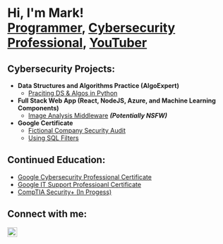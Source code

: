 <h1>Hi, I'm Mark! <br/><a href="https://github.com/joshmadakor1">Programmer</a>, <a href="https://www.linkedin.com/in/joshmadakor/">Cybersecurity Professional</a>, <a href="https://www.youtube.com/c/joshmadakor">YouTuber</a></h1>

<h2>Cybersecurity Projects:</h2>

- <b>Data Structures and Algorithms Practice (AlgoExpert)</b>
  - [Praciting DS & Algos in Python](https://github.com/joshmadakor1/Algorithms-Practice)
- <b>Full Stack Web App (React, NodeJS, Azure, and Machine Learning Components)</b>
  - [Image Analysis Middleware](https://github.com/joshmadakor1/4chan-Image-Analysis-Middleware-C964) <b><i>(Potentially NSFW)</b></i>
- <b>Google Certificate</b>
  - [Fictional Company Security Audit](https://github.com/MarkG1008/Fictional-Company-Security-Audit)
  - [Using SQL Filters]([https://github.com/MarkG1008/Fictional-Company-Security-Audit](https://github.com/MarkG1008/SQL-Filters))
  

<h2>Continued Education: </h2>

- [Google Cybersecurity Professional Certificate](https://www.coursera.org/professional-certificates/google-cybersecurity?utm_medium=sem&utm_source=gg&utm_campaign=B2C_NAMER_google-cybersecurity_google_FTCOF_professional-certificates_country-US&campaignid=20086358053&adgroupid=147458924814&device=c&keyword=google%20cybersecurity%20certification&matchtype=b&network=g&devicemodel=&adposition=&creativeid=657336976318&hide_mobile_promo&gclid=Cj0KCQjwsp6pBhCfARIsAD3GZubFP1DI8RphL8zDk-94Eua2Juv0FErzmVOkXWeaj9cWa1zyMQ-bG34aAvRSEALw_wcB)
- [Google IT Support Professioanl Certificate](https://www.coursera.org/enroll/google-it-support/paidmedia?utm_medium=sem&utm_source=gg&utm_campaign=B2C_NAMER_google-it-support_google_FTCOF_professional-certificates_country-US-mostly-phrase&campaignid=1855233775&adgroupid=69991891855&device=c&keyword=it%20support%20certification&matchtype=b&network=g&devicemodel=&adposition=&creativeid=670992199329&hide_mobile_promo&gclid=Cj0KCQjwsp6pBhCfARIsAD3GZuYv05LbA85DD14b4HqwGQsMa8Kyx9Mux_f7V_lMxSoJAtijDmXQOUAaArFXEALw_wcB)
- [CompTIA Security+ (In Progess)](https://www.comptia.org/certifications/security)

<h2>Connect with me:</h2>

[<img align="left" alt="JoshMadakor | LinkedIn" width="22px" src="https://cdn.jsdelivr.net/npm/simple-icons@v3/icons/linkedin.svg" />][linkedin]

[linkedin]: https://www.linkedin.com/in/mark-gonzalez-853b94198/

<!--

Here are some ideas to get you started:

- 🔭 I’m currently working on ...
- 🌱 I’m currently learning ...
- 👯 I’m looking to collaborate on ...
- 🤔 I’m looking for help with ...
- 💬 Ask me about ...
- 📫 How to reach me: ...
- 😄 Pronouns: ...
- ⚡ Fun fact: ...
-->
